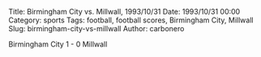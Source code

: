 Title: Birmingham City vs. Millwall, 1993/10/31
Date: 1993/10/31 00:00
Category: sports
Tags: football, football scores, Birmingham City, Millwall
Slug: birmingham-city-vs-millwall
Author: carbonero


Birmingham City 1 - 0 Millwall
